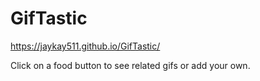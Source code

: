 # GifTastic

https://jaykay511.github.io/GifTastic/

Click on a food button to see related gifs or add your own.
